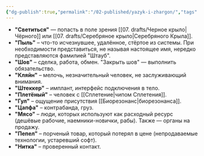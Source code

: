 ```yaml
---
{"dg-publish":true,"permalink":"/02-published/yazyk-i-zhargon/","tags":["мир"]}
---
```


- **"Светиться"** — попасть в поле зрения [[07. drafts/Черное крыло\|Чёрного]] или [[07. drafts/Серебряное крыло\|Серебряного Крыла]].  
- **"Пыль"** – что-то исчезнувшее, удалённое, стёртое из системы. При необходимости представиться, не называя настоящее имя, нередко представляются фамилией "Штауб".  
- **"Шов"** – сделка, работа, обмен. "Закрыть шов" — выполнить обязательство.  
- **"Кляйн"** – мелочь, незначительный человек, не заслуживающий внимания.  
- **"Штеккер"** – имплант, интерфейс подключения в тело.  
- **"Плетёный"** – человек с [[Сплетение\|чипом Сплетения]].  
- **"Гул"** – ощущение присутствия [[Биорезонанс\|биорезонанса]].  
- **"Цапфа"** – контрабанда, груз.  
- **"Мясо"** – люди, которых используют как расходный ресурс (дешёвые рабочие, наемники-новички, рабы). Также — органы на продажу.  
- **"Пепел"** – порченый товар, который потерял в цене (непродаваемые технологии, устаревший софт).  
- **"Нитка"** – проверенный контакт.